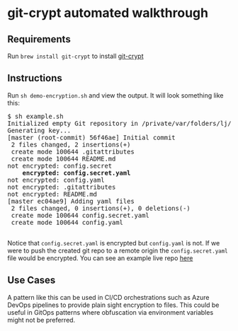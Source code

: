 # git-crypt automated walkthrough

## Requirements

Run `brew install git-crypt` to install [git-crypt](https://github.com/AGWA/git-crypt)

## Instructions

Run `sh demo-encryption.sh` and view the output. It will look something like this:

<pre>
$ sh example.sh
Initialized empty Git repository in /private/var/folders/lj/9dqdzw193jg2jhjp9x19fyb00000gn/T/git-crypt-example.qadG8zCJ/.git/
Generating key...
[master (root-commit) 56f46ae] Initial commit
 2 files changed, 2 insertions(+)
 create mode 100644 .gitattributes
 create mode 100644 README.md
not encrypted: config.secret
    <b>encrypted: config.secret.yaml</b>
not encrypted: config.yaml
not encrypted: .gitattributes
not encrypted: README.md
[master ec04ae9] Adding yaml files
 2 files changed, 0 insertions(+), 0 deletions(-)
 create mode 100644 config.secret.yaml
 create mode 100644 config.yaml
 </pre>

 Notice that `config.secret.yaml` is encrypted but `config.yaml` is not. If we were to push the created git repo to a remote origin the `config.secret.yaml` file would be encrypted. You can see an example live repo [here](https://github.com/andrebriggs/git-crypt-demo-example)

## Use Cases

 A pattern like this can be used in CI/CD orchestrations such as Azure DevOps pipelines to provide plain sight encryption to files. This could be useful in GitOps patterns where obfuscation via environment variables might not be preferred.
